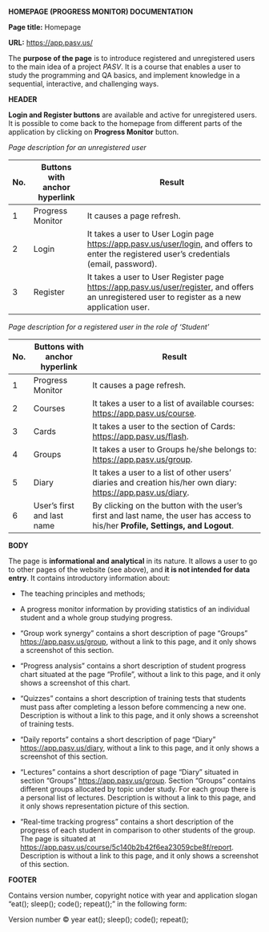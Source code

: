 **HOMEPAGE (PROGRESS MONITOR) DOCUMENTATION**

**Page title:** Homepage

**URL:** https://app.pasv.us/

The **purpose of the page** is to introduce registered and unregistered users 
to the main idea of a project _PASV_. It is a course that enables a user to study the programming and QA basics, and implement knowledge 
in a sequential, interactive, and challenging ways. 

**HEADER** 

**Login and Register buttons** are available and active for unregistered users.
 It is possible to come back to the homepage from different parts of the application by clicking 
 on **Progress Monitor** button. 

_Page description for an unregistered user_

| No. | Buttons with anchor hyperlink | Result|     
| ------ | ----------- | -------|
| 1 | Progress Monitor |It causes a page refresh.| 
| 2 | Login |It takes a user to User Login page https://app.pasv.us/user/login, and offers to enter the registered user’s credentials (email, password).| 
| 3 | Register  |It takes a user to User Register page https://app.pasv.us/user/register, and offers an unregistered user to register as a new application user.|

_Page description for a registered user in the role of ‘Student’_

| No. | Buttons with anchor hyperlink| Result|     
| ------ | ----------- | -------|
| 1 | Progress Monitor |It causes a page refresh.| 
| 2 | Courses |It takes a user to a list of available courses: https://app.pasv.us/course.|
| 3 | Cards |It takes a user to the section of Cards: https://app.pasv.us/flash.| 
| 4 | Groups  |It takes a user to Groups he/she belongs to: https://app.pasv.us/group.|
| 5 | Diary |It takes a user to a list of other users’ diaries and creation his/her own diary: https://app.pasv.us/diary.|
| 6 | User’s first and last name |By clicking on the button with the user’s first and last name, the user has access to his/her **Profile, Settings, and Logout**.|

**BODY** 

The page is **informational and analytical** in its nature. It allows a user to go to other pages of the website (see above), and **it is not intended for data entry**. It contains introductory information about: 
* The teaching principles and methods;
* A progress monitor information by providing statistics of an individual student and a whole group studying progress.  

* “Group work synergy” contains a short description of page “Groups” https://app.pasv.us/group, without a link to this page, and it only shows a screenshot of this section.

* “Progress analysis” contains a short description of student progress chart situated at the page “Profile”, without a link to this page, and it only shows a screenshot of this chart.

* “Quizzes” contains a short description of training tests that students must pass after completing a lesson before commencing a new one. Description is without a link to this page, and it only shows a screenshot of training tests.

* “Daily reports” contains a short description of page “Diary” https://app.pasv.us/diary, without a link to this page, and it only shows a screenshot of this section.

* “Lectures” contains a short description of page “Diary” situated in section “Groups” https://app.pasv.us/group. Section “Groups” contains different groups allocated by topic under study. For each group there is a personal list of lectures. Description is without a link to this page, and it only shows representation picture of this section.

* “Real-time tracking progress” contains a short description of the progress of each student in comparison to other students of the group. The page is situated at https://app.pasv.us/course/5c140b2b42f6ea23059cbe8f/report.
 Description is without a link to this page, and it only shows a screenshot of this section.

**FOOTER** 

Contains version number, copyright notice with year and application slogan “eat(); sleep(); code(); repeat();” in the following form:

Version number
© year eat(); sleep(); code(); repeat();

